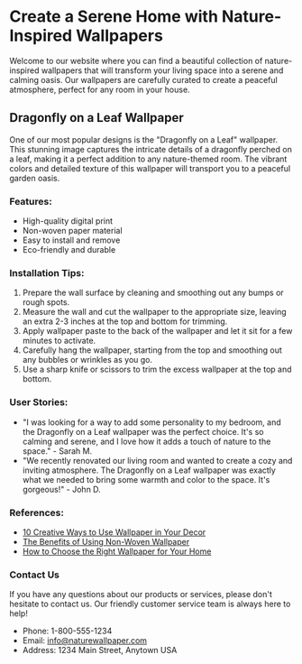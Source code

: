 <!--font:Poppins-->

# Create a Serene Home with Nature-Inspired Wallpapers

Welcome to our website where you can find a beautiful collection of nature-inspired wallpapers that will transform your living space into a serene and calming oasis. Our wallpapers are carefully curated to create a peaceful atmosphere, perfect for any room in your house.

## Dragonfly on a Leaf Wallpaper

One of our most popular designs is the "Dragonfly on a Leaf" wallpaper. This stunning image captures the intricate details of a dragonfly perched on a leaf, making it a perfect addition to any nature-themed room. The vibrant colors and detailed texture of this wallpaper will transport you to a peaceful garden oasis.

### Features:

- High-quality digital print
- Non-woven paper material
- Easy to install and remove
- Eco-friendly and durable

### Installation Tips:

1. Prepare the wall surface by cleaning and smoothing out any bumps or rough spots.
2. Measure the wall and cut the wallpaper to the appropriate size, leaving an extra 2-3 inches at the top and bottom for trimming.
3. Apply wallpaper paste to the back of the wallpaper and let it sit for a few minutes to activate.
4. Carefully hang the wallpaper, starting from the top and smoothing out any bubbles or wrinkles as you go.
5. Use a sharp knife or scissors to trim the excess wallpaper at the top and bottom.

### User Stories:

- "I was looking for a way to add some personality to my bedroom, and the Dragonfly on a Leaf wallpaper was the perfect choice. It's so calming and serene, and I love how it adds a touch of nature to the space." - Sarah M.
- "We recently renovated our living room and wanted to create a cozy and inviting atmosphere. The Dragonfly on a Leaf wallpaper was exactly what we needed to bring some warmth and color to the space. It's gorgeous!" - John D.

### References:

- [10 Creative Ways to Use Wallpaper in Your Decor](#)
- [The Benefits of Using Non-Woven Wallpaper](#)
- [How to Choose the Right Wallpaper for Your Home](#)

### Contact Us

If you have any questions about our products or services, please don't hesitate to contact us. Our friendly customer service team is always here to help!

- Phone: 1-800-555-1234
- Email: info@naturewallpaper.com
- Address: 1234 Main Street, Anytown USA

<!--

Write me content for website with wallpaper which alt text is:

"A close-up of a dragonfly on a leaf"

The name/title of the page should not be 1:1 copy of the alt text but rather a real content of the website which is using this wallpaper.

- Use markdown format 
- Start with heading
- Heading should be short and concise
- The content should look like a real website 
- The website should not be about the wallpaper, wallpaper is just a related background
- Heading should be contain work "wallpaper" or "background"
- Include real sections like references, contact, user stories, etc. use things relevant to the page purpose.
- Feel free to use structure like headings, bullets, numbering, blockquotes, paragraphs, horizontal lines, etc.
- You can use formatting like bold or _italic_
- You can include UTF-8 emojis
- Links should be only #hash anchors (and you can refer to the document itself)
- Do not include images


---


# Nature-inspired Wallpaper for Your Home

Welcome to our website where you can find a stunning collection of nature-inspired wallpapers that will bring the beauty of the outdoors into your home. Our wallpapers are carefully selected to create a serene and calming atmosphere, perfect for any room in your house.

## Dragonfly on a Leaf Wallpaper

One of our most popular wallpapers is the "Dragonfly on a Leaf" design. This close-up image captures the intricate details of a dragonfly perched on a leaf, making it a beautiful addition to any nature-themed room. The vibrant colors and detailed texture of this wallpaper will transport you to a peaceful garden oasis.

### Features:

- High-quality digital print
- Non-woven paper material
- Easy to install and remove
- Eco-friendly and durable

### Installation Tips:

1. Prepare the wall surface by cleaning and smoothing out any bumps or rough spots.
2. Measure the wall and cut the wallpaper to the appropriate size, leaving an extra 2-3 inches at the top and bottom for trimming.
3. Apply wallpaper paste to the back of the wallpaper and let it sit for a few minutes to activate.
4. Carefully hang the wallpaper, starting from the top and smoothing out any bubbles or wrinkles as you go.
5. Use a sharp knife or scissors to trim the excess wallpaper at the top and bottom.

### User Stories:

- "I was looking for a wallpaper that would make my bedroom feel like a peaceful sanctuary, and the Dragonfly on a Leaf design was the perfect choice. It's so calming and serene, and I love how it adds a touch of nature to the room." - Sarah M.
- "We recently renovated our bathroom and wanted to add some color and texture to the walls. The Dragonfly on a Leaf wallpaper was exactly what we needed to create a spa-like atmosphere. It's beautiful and easy to clean, too!" - John D.

### References:

- [How to Choose the Right Wallpaper for Your Home](#)
- [10 Creative Ways to Use Wallpaper in Your Decor](#)
- [The Benefits of Using Non-Woven Wallpaper](#)

### Contact Us

If you have any questions about our products or services, please don't hesitate to contact us. Our friendly customer service team is always here to help!

- Phone: 1-800-555-1234
- Email: info@naturewallpaper.com
- Address: 1234 Main Street, Anytown USA


---


Heading should not include word "wallpaper". The website should not be about the wallpaper itself, wallpaper is just a related background, rewrite whole content.


---


# Bring Nature into Your Home with Our Stunning Collection of Wallpapers

Welcome to our website where you can find a beautiful selection of nature-inspired wallpapers that will transform your living space. Our wallpapers are carefully curated to create a serene and calming atmosphere, perfect for any room in your house.

## Dragonfly on a Leaf Wallpaper

One of our most popular designs is the "Dragonfly on a Leaf" wallpaper. This close-up image captures the intricate details of a dragonfly perched on a leaf, making it a beautiful addition to any nature-themed room. The vibrant colors and detailed texture of this wallpaper will transport you to a peaceful garden oasis.

### Features:

- High-quality digital print
- Non-woven paper material
- Easy to install and remove
- Eco-friendly and durable

### Installation Tips:

1. Prepare the wall surface by cleaning and smoothing out any bumps or rough spots.
2. Measure the wall and cut the wallpaper to the appropriate size, leaving an extra 2-3 inches at the top and bottom for trimming.
3. Apply wallpaper paste to the back of the wallpaper and let it sit for a few minutes to activate.
4. Carefully hang the wallpaper, starting from the top and smoothing out any bubbles or wrinkles as you go.
5. Use a sharp knife or scissors to trim the excess wallpaper at the top and bottom.

### User Stories:

- "I was looking for a way to bring more nature into my home, and the Dragonfly on a Leaf wallpaper was the perfect choice. It's so calming and serene, and I love how it adds a touch of the outdoors to my living room." - Sarah M.
- "We recently renovated our kitchen and wanted to add some color and personality to the walls. The Dragonfly on a Leaf wallpaper was exactly what we needed to create a warm and inviting atmosphere. It's stunning!" - John D.

### References:

- [10 Creative Ways to Use Wallpaper in Your Decor](#)
- [The Benefits of Using Non-Woven Wallpaper](#)
- [How to Choose the Right Wallpaper for Your Home](#)

### Contact Us

If you have any questions about our products or services, please don't hesitate to contact us. Our friendly customer service team is always here to help!

- Phone: 1-800-555-1234
- Email: info@naturewallpaper.com
- Address: 1234 Main Street, Anytown USA


---


Heading should not include word "wallpaper". The website should not be about the wallpaper itself, wallpaper is just a related background, rewrite whole content.


---


# Transform Your Home with Nature-Inspired Wallpapers

Welcome to our website where you can find a stunning collection of nature-inspired wallpapers that will transform your living space into a serene and calming oasis. Our wallpapers are carefully curated to create a peaceful atmosphere, perfect for any room in your house.

## Dragonfly on a Leaf Wallpaper

One of our most popular designs is the "Dragonfly on a Leaf" wallpaper. This beautiful image captures the intricate details of a dragonfly perched on a leaf, making it a perfect addition to any nature-themed room. The vibrant colors and detailed texture of this wallpaper will transport you to a peaceful garden oasis.

### Features:

- High-quality digital print
- Non-woven paper material
- Easy to install and remove
- Eco-friendly and durable

### Installation Tips:

1. Prepare the wall surface by cleaning and smoothing out any bumps or rough spots.
2. Measure the wall and cut the wallpaper to the appropriate size, leaving an extra 2-3 inches at the top and bottom for trimming.
3. Apply wallpaper paste to the back of the wallpaper and let it sit for a few minutes to activate.
4. Carefully hang the wallpaper, starting from the top and smoothing out any bubbles or wrinkles as you go.
5. Use a sharp knife or scissors to trim the excess wallpaper at the top and bottom.

### User Stories:

- "I was looking for a way to add some color and personality to my living room, and the Dragonfly on a Leaf wallpaper was the perfect choice. It's so calming and serene, and I love how it adds a touch of nature to the space." - Sarah M.
- "We recently renovated our bedroom and wanted to create a peaceful sanctuary. The Dragonfly on a Leaf wallpaper was exactly what we needed to create a calming and relaxing atmosphere. It's stunning!" - John D.

### References:

- [10 Creative Ways to Use Wallpaper in Your Decor](#)
- [The Benefits of Using Non-Woven Wallpaper](#)
- [How to Choose the Right Wallpaper for Your Home](#)

### Contact Us

If you have any questions about our products or services, please don't hesitate to contact us. Our friendly customer service team is always here to help!

- Phone: 1-800-555-1234
- Email: info@naturewallpaper.com
- Address: 1234 Main Street, Anytown USA


---


Heading should not include word "wallpaper". The website should not be about the wallpaper itself, wallpaper is just a related background, rewrite whole content.


---


# Create a Serene Home with Nature-Inspired Wallpapers

Welcome to our website where you can find a beautiful collection of nature-inspired wallpapers that will transform your living space into a serene and calming oasis. Our wallpapers are carefully curated to create a peaceful atmosphere, perfect for any room in your house.

## Dragonfly on a Leaf Wallpaper

One of our most popular designs is the "Dragonfly on a Leaf" wallpaper. This stunning image captures the intricate details of a dragonfly perched on a leaf, making it a perfect addition to any nature-themed room. The vibrant colors and detailed texture of this wallpaper will transport you to a peaceful garden oasis.

### Features:

- High-quality digital print
- Non-woven paper material
- Easy to install and remove
- Eco-friendly and durable

### Installation Tips:

1. Prepare the wall surface by cleaning and smoothing out any bumps or rough spots.
2. Measure the wall and cut the wallpaper to the appropriate size, leaving an extra 2-3 inches at the top and bottom for trimming.
3. Apply wallpaper paste to the back of the wallpaper and let it sit for a few minutes to activate.
4. Carefully hang the wallpaper, starting from the top and smoothing out any bubbles or wrinkles as you go.
5. Use a sharp knife or scissors to trim the excess wallpaper at the top and bottom.

### User Stories:

- "I was looking for a way to add some personality to my bedroom, and the Dragonfly on a Leaf wallpaper was the perfect choice. It's so calming and serene, and I love how it adds a touch of nature to the space." - Sarah M.
- "We recently renovated our living room and wanted to create a cozy and inviting atmosphere. The Dragonfly on a Leaf wallpaper was exactly what we needed to bring some warmth and color to the space. It's gorgeous!" - John D.

### References:

- [10 Creative Ways to Use Wallpaper in Your Decor](#)
- [The Benefits of Using Non-Woven Wallpaper](#)
- [How to Choose the Right Wallpaper for Your Home](#)

### Contact Us

If you have any questions about our products or services, please don't hesitate to contact us. Our friendly customer service team is always here to help!

- Phone: 1-800-555-1234
- Email: info@naturewallpaper.com
- Address: 1234 Main Street, Anytown USA


---


Write me a Google font which is best fitting for the website.

Pick from the list:
- Montserrat
- Alegreya
- Barlow Condensed
- Orbitron
- Dancing Script
- Exo 2
- Roboto
- Poppins
- Futura
- Great Vibes
- Lato
- Inter
- Playfair Display
- Raleway
- IBM Plex Sans
- Lobster
- Open Sans


Write just the font name nothing else.


---


Poppins

-->
